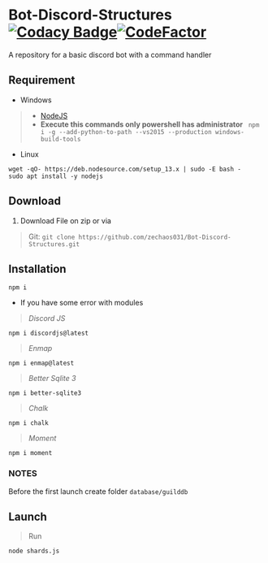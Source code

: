 # Bot-Discord-Structures [![Codacy Badge](https://api.codacy.com/project/badge/Grade/2c86abc76f4c4d8c8ec9801ad9da4c81)](https://www.codacy.com/manual/zechaos031/Bot-Discord-Structure?utm_source=github.com&amp;utm_medium=referral&amp;utm_content=zechaos031/Bot-Discord-Structure&amp;utm_campaign=Badge_Grade)[![CodeFactor](https://www.codefactor.io/repository/github/zechaos031/bot-discord-structures/badge)](https://www.codefactor.io/repository/github/zechaos031/bot-discord-structures) 

A repository for a basic discord bot with a command handler
## Requirement
- Windows
>- [NodeJS](https://nodejs.org/)
>- **Execute this commands only powershell has administrator** `
npm i -g --add-python-to-path --vs2015 --production windows-build-tools`

- Linux
```
wget -qO- https://deb.nodesource.com/setup_13.x | sudo -E bash -
sudo apt install -y nodejs
```

## Download
1. Download File on zip or via 
> Git:
  `
  git clone https://github.com/zechaos031/Bot-Discord-Structures.git
  `
  
## Installation
```
npm i 
```

- If you have some error with modules
> *Discord JS*
```
npm i discordjs@latest
```

> *Enmap*

```
npm i enmap@latest
```

> *Better Sqlite 3*

```
npm i better-sqlite3
``` 

> *Chalk*
```
npm i chalk
```

> *Moment*
```
npm i moment
```

### NOTES
Before the first launch create folder `database/guilddb` 

## Launch
> Run
 ```
node shards.js
```
